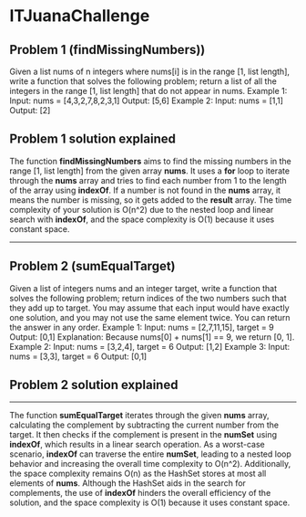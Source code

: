 # ITJuanaChallenge

## Problem 1 (findMissingNumbers))

Given a list nums of n integers where nums[i] is in the range [1, list length], write a function
that solves the following problem; return a list of all the integers in the range [1, list length]
that do not appear in nums.
Example 1:
Input: nums = [4,3,2,7,8,2,3,1]
Output: [5,6]
Example 2:
Input: nums = [1,1]
Output: [2]

## Problem 1 solution explained

The function **findMissingNumbers** aims to find the missing numbers in the range [1, list length] from the given array **nums**. It uses a **for** loop to iterate through the **nums** array and tries to find each number from 1 to the length of the array using **indexOf**. If a number is not found in the **nums** array, it means the number is missing, so it gets added to the **result** array. The time complexity of your solution is O(n^2) due to the nested loop and linear search with **indexOf**, and the space complexity is O(1) because it uses constant space.

---

## Problem 2 (sumEqualTarget)

Given a list of integers nums and an integer target, write a function that solves the following
problem; return indices of the two numbers such that they add up to target.
You may assume that each input would have exactly one solution, and you may not use the
same element twice.
You can return the answer in any order.
Example 1:
Input: nums = [2,7,11,15], target = 9
Output: [0,1]
Explanation: Because nums[0] + nums[1] == 9, we return [0, 1].
Example 2:
Input: nums = [3,2,4], target = 6
Output: [1,2]
Example 3:
Input: nums = [3,3], target = 6
Output: [0,1]

## Problem 2 solution explained

---

The function **sumEqualTarget** iterates through the given **nums** array, calculating the complement by subtracting the current number from the target. It then checks if the complement is present in the **numSet** using **indexOf**, which results in a linear search operation. As a worst-case scenario, **indexOf** can traverse the entire **numSet**, leading to a nested loop behavior and increasing the overall time complexity to O(n^2). Additionally, the space complexity remains O(n) as the HashSet stores at most all elements of **nums**. Although the HashSet aids in the search for complements, the use of **indexOf** hinders the overall efficiency of the solution, and the space complexity is O(1) because it uses constant space.
